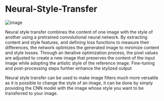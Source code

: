# Neural-Style-Transfer
![image](https://github.com/user-attachments/assets/2734251c-e8ad-4fc8-a8fb-0c49644ee8df)

Neural style transfer combines the content of one image with the style of another using a pretrained convolutional neural network. By extracting content and style features, and defining loss functions to measure their differences, the network optimizes the generated image to minimize content and style losses. Through an iterative optimization process, the pixel values are adjusted to create a new image that preserves the content of the input image while adopting the artistic style of the reference image. Fine-tuning and post-processing steps further enhance the stylized output

Neural style transfer can be used to make image filters much more versatile as it is possible to change the style of an image, it can be done by simply providing the CNN model with the image whose style you want to be transferred to your image.

